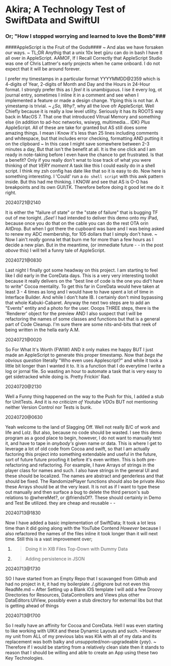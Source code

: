 # Akira; A Technology Test of SwiftData and SwiftUI
### Or; "How I stopped worrying and learned to love the Bomb"###



####AppleScript is the Fruit of the Gods####
~
And alas we have forsaken _our_ ways.
~
TL;DR 
Anythig that a unix 10x leet güru can do in bash I have it all over in AppleScript. AAMOF, If I Recall Correctly that AppleScript Studio was one of Chris Lattner's early projects when he came onboard.
I do not expect that it will be around forever. 

I prefer my timestamps in a particular format YYYYMMDD@2359 which is 4-digits of Year, 2-digits of Month and Day and the Hours in 24-Hour format. I strongly prefer this as I _feel_ it is unambiguous. I ise it every log, ot journal entry, sometimes I inline it in a comment and see when I implemented a feature or made a design change. Ytping this is not har. A yimestamp is trivial.
~
_¿So, Why?_, why all the love ofr AppleScript. Well Chiefly because it is really a low level utility. Seriously it has its ROOTS way back in MacOS 7. That one that introduced Vitrual Memory and something else {in addition to ad-hoc networks, wsiwyg, multimedia… IDK} _Plus_ AppleScript. All of these are take for granted but AS still does some amazing things. I mean i Know it's less than 25 lines including comments and whitespace, but that includes error checking, formatting AND putting it on the clipboard
~
In this case I might save somewhere between 2-3 minutes a day, But that isn't the benefit at all. It is the one click and I am ready in note-taking before I even have the chance to get frustrated. Is that a benefit? Only if you really don't wnat to lose track of what you were thinking of _that *VERY* moment_
A task like this I could easily do in a shell script. I think my zsh config has date like that so it is easy to do. Now here is something interesting. I 'Could' run a `do shell script` with this awk pattern inside. But this had me thinking. I KNOW and see that AS is O-O has breakpoints and its own GUI\TK. Therefore before doing it good let me do it right.


20240721@2140

It is either the "failure of state" or the "state of failure" that is bugging TF out of me tonight. *_¡See!_* I had intended to deliver this demo onto my iPad, because once you do that on the cable you can do the rest OTA orin AitDrop. But when I got there the cupboard was bare and I was being asked to renew my ADC membership, for 105 dollars that I simply don't have. 
~
Now I ain't _really_ gonna let that burn me for more than a few hours as I decide a new plan. But in the meantime, (or immediate future - - in the post _above_ this) I will tell a funny tale of AppleScript.


20240721@0830

Last night I finally got some headway on this project. I am starting to feel like I did early in the CoreData days. This is a very very interesting toolkit because it really delivers on the "best line of code is the one you did't have to write" Cocoa mentality. To get this far in CoreData would heve taken at least 3 - 4 times as long and I would have to have spent a lot of time in Interface Builder. And while I don't hate IB. I certainly don't mind bypassing that whole Kabuki-Cabaret.
Anyway the next two steps are to add an "Events" entity and a photo for the user. Ooops THREE steps, there is the 'Renderer' object for the preview AND I also suspect that I will be refactoring the names of some classes and functions but that is a general part of Code Cleanup. I'm sure there are some nits-and-bits that reek of being written in the hella early A.M.

20240721@0020

So For What It's Worth (FWIW) AND it only makes me happy BUT I just made an AppleScript to generate this proper timestamp. Now that _begs the obvious question_ literally "Who even uses Applescript?" and while it took a little bit longer than I wanted it to. It is a function that I do everytime I write a log or jornal file. So wasting an hour to automate a task that is very easy to get sidetracked while doing is. Pretty Frickin' Rad.

20240720@2130

Well a Funny thing happened on the way to the Push for this, I added a stub for UnitTests. And it is *no criticizm of Youtube VDOs* BUT not mentioning neither Version Control nor Tests is bunk. 

20240720@0630

Yeah welcome to the land of Slagging Off. Well not really B/C of work and life and Lolz. But also, because no code should be wasted. I see this demo program as a good place to begin, however, I do not want to manually test it, and have to tape in *anybody's* given name or data. This is where I get to leverage a lot of old code from Cocoa and swift, so that I am actually factoring this project into something extendable and useful in the future, sort of future future proofing it before it's even written. This is both pre-refactoring and refactoring.
For example, I have Arrays of strings in the player class for names and such. I also have strings in the general UI and these should be localized. The names are abstract and genderless and that should be fixed. The RandomizePlayer functions should also be private Also these Arrays should be at the very least. It is not as if I want to type these out manually and then surface a bug to delete the third person's sub relations to @whereMet?, or @friendsOf?. These should certainly in Demo and Test Be utilized. they are cheap and reusable - - 

20240713@1830

Now I have added a basic implementation of SwiftData; It took a lot less time than it did going along with the YouTube Contend _However_ because I also refactored the names of the files inline it took longer than it will next time.
Still this is a vast improvement over;
1. >Doing it in XIB Files Top-Down with Dummy Data
2. >Adding persistence in JSON

20240713@1730

SO I have started from an Empty Repo that I scavanged from Github and had no project in it, it had my boilerplate ./.gitignore but not even this ReadMe.md
~
After Setting up a Blank iOS template I will add a few Droovy Directories for Resources, DataControllers and Views plus other DataEditors:UIView, possibly even a stub directory for external libs but that is getting ahead of things

20240713@1700

So I really have an affinity for Cocoa and CoreData. Hell I was even starting to like working with UIKit and these Dynamic Layouts and such. ~However my unit from ALL of my previous labs was KIA with all of my data and its replacement was both balky and unsuppoted/non-upgradeable {*yay*}.
~
Therefore if I would be starting from a relatively clean slate then it stands to reason that I should be willing and able to create an App using these two Key Technologies.
